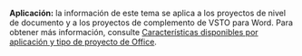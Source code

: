   **Aplicación:** la información de este tema se aplica a los proyectos de nivel de documento y a los proyectos de complemento de VSTO para Word. Para obtener más información, consulte [Características disponibles por aplicación y tipo de proyecto de Office](../../vsto/features-available-by-office-application-and-project-type.md).

  